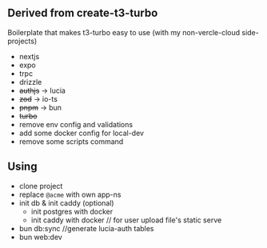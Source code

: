 ## Derived from create-t3-turbo
Boilerplate that makes t3-turbo easy to use (with my non-vercle-cloud side-projects)
  - nextjs
  - expo
  - trpc
  - drizzle
  - ~~authjs~~ -> lucia
  - ~~zod~~ -> io-ts
  - ~~pnpm~~ -> bun
  - ~~turbo~~
  - remove env config and validations
  - add some docker config for local-dev
  - remove some scripts command


## Using
  - clone project
  - replace `@acme` with own app-ns
  - init db & init caddy (optional)
    - init postgres with docker
    - init caddy with docker // for user upload file's static serve
  - bun db:sync //generate lucia-auth tables
  - bun web:dev
